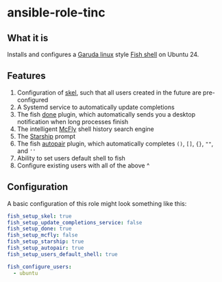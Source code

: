 # ansible-role-tinc

## What it is

Installs and configures a [Garuda linux](https://garudalinux.org/) style [Fish shell](https://fishshell.com/) on Ubuntu 24.

## Features

1. Configuration of [skel](https://www.linuxhowtos.org/Tips%20and%20Tricks/using_skel.htm), such that all users created in the future are pre-configured
2. A Systemd service to automatically update completions
3. The fish [done](https://github.com/franciscolourenco/done) plugin, which automatically sends you a desktop notification when long processes finish
4. The intelligent [McFly](https://github.com/cantino/mcfly) shell history search engine
5. The [Starship](https://starship.rs/) prompt
6. The fish [autopair](https://github.com/jorgebucaran/autopair.fish) plugin, which automatically completes `()`, `[]`, `{}`, `""`, and `''`
7. Ability to set users default shell to fish
8. Configure existing users with all of the above ^

## Configuration

A basic configuration of this role might look something like this:

```yaml
fish_setup_skel: true
fish_setup_update_completions_service: false
fish_setup_done: true
fish_setup_mcfly: false
fish_setup_starship: true
fish_setup_autopair: true
fish_setup_users_default_shell: true

fish_configure_users:
  - ubuntu
```
